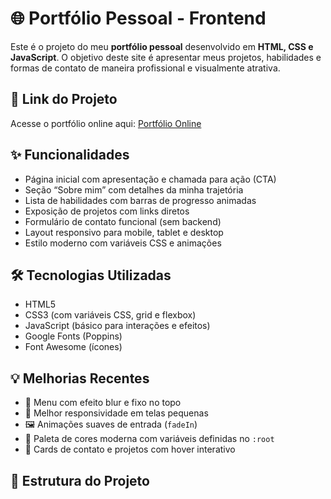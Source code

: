 # 🌐 Portfólio Pessoal - Frontend

Este é o projeto do meu **portfólio pessoal** desenvolvido em **HTML, CSS e JavaScript**. O objetivo deste site é apresentar meus projetos, habilidades e formas de contato de maneira profissional e visualmente atrativa.

## 🔗 Link do Projeto

Acesse o portfólio online aqui: [Portfólio Online](https://joaovitorgrando.github.io/Portifolio-Front)

## ✨ Funcionalidades

- Página inicial com apresentação e chamada para ação (CTA)
- Seção “Sobre mim” com detalhes da minha trajetória
- Lista de habilidades com barras de progresso animadas
- Exposição de projetos com links diretos
- Formulário de contato funcional (sem backend)
- Layout responsivo para mobile, tablet e desktop
- Estilo moderno com variáveis CSS e animações

## 🛠 Tecnologias Utilizadas

- HTML5
- CSS3 (com variáveis CSS, grid e flexbox)
- JavaScript (básico para interações e efeitos)
- Google Fonts (Poppins)
- Font Awesome (ícones)

## 💡 Melhorias Recentes

- 🧭 Menu com efeito blur e fixo no topo
- 📱 Melhor responsividade em telas pequenas
- 🖼️ Animações suaves de entrada (`fadeIn`)
- 🌈 Paleta de cores moderna com variáveis definidas no `:root`
- 💬 Cards de contato e projetos com hover interativo

## 📂 Estrutura do Projeto

